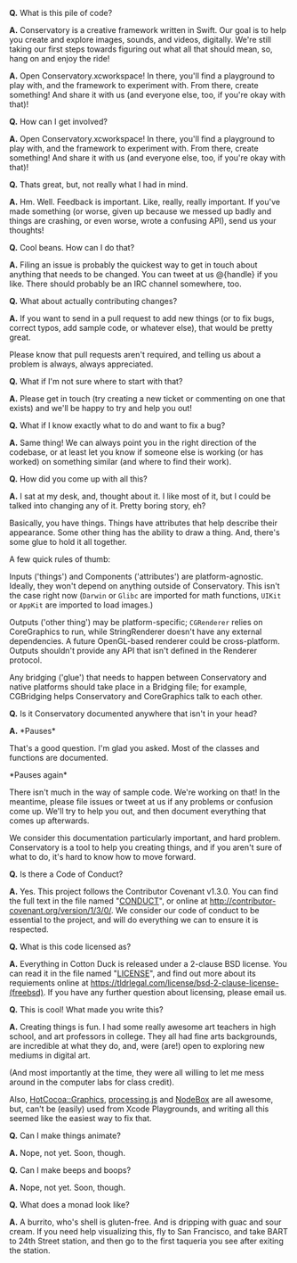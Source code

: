 **Q.** What is this pile of code?

**A.** Conservatory is a creative framework written in Swift. Our goal is to help you create and explore images, sounds, and videos, digitally. We're still taking our first steps towards figuring out what all that should mean, so, hang on and enjoy the ride!

**A.** Open Conservatory.xcworkspace! In there, you'll find a playground to play with, and the framework to experiment with. From there, create something! And share it with us (and everyone else, too, if you're okay with that)!

**Q.** How can I get involved?

**A.** Open Conservatory.xcworkspace! In there, you'll find a playground to play with, and the framework to experiment with. From there, create something! And share it with us (and everyone else, too, if you're okay with that)!


**Q.** Thats great, but, not really what I had in mind.

**A.** Hm. Well. Feedback is important. Like, really, really important. If you've made something (or worse, given up because we messed up badly and things are crashing, or even worse, wrote a confusing API), send us your thoughts!


**Q.** Cool beans. How can I do that?

**A.** Filing an issue is probably the quickest way to get in touch about anything that needs to be changed. You can tweet at us @{handle} if you like. There should probably be an IRC channel somewhere, too.


**Q.** What about actually contributing changes?

**A.** If you want to send in a pull request to add new things (or to fix bugs, correct typos, add sample code, or whatever else), that would be pretty great.


Please know that pull requests aren't required, and telling us about a problem is always, always appreciated.


**Q.** What if I'm not sure where to start with that?

**A.** Please get in touch (try creating a new ticket or commenting on one that exists) and we'll be happy to try and help you out!


**Q.** What if I know exactly what to do and want to fix a bug?

**A.** Same thing! We can always point you in the right direction of the codebase, or at least let you know if someone else is working (or has worked) on something similar (and where to find their work).


**Q.** How did you come up with all this?

**A.** I sat at my desk, and, thought about it. I like most of it, but I could be talked into changing any of it. Pretty boring story, eh?

Basically, you have things. Things have attributes that help describe their appearance. Some other thing has the ability to draw a thing. And, there's some glue to hold it all together.

A few quick rules of thumb:

Inputs ('things') and Components ('attributes') are platform-agnostic. Ideally, they won't depend on anything outside of Conservatory. This isn't the case right now (`Darwin` or `Glibc` are imported for math functions, `UIKit` or `AppKit` are imported to load images.)

Outputs ('other thing') may be platform-specific; `CGRenderer` relies on CoreGraphics to run, while StringRenderer doesn't have any external dependencies. A future OpenGL-based renderer could be cross-platform. Outputs shouldn't provide any API that isn't defined in the Renderer protocol.

Any bridging ('glue') that needs to happen between Conservatory and native platforms should take place in a Bridging file; for example, CGBridging helps Conservatory and CoreGraphics talk to each other.


**Q.** Is it Conservatory documented anywhere that isn't in your head?

**A.** \*Pauses*

That's a good question. I'm glad you asked. Most of the classes and functions are documented.

\*Pauses again*

There isn't much in the way of sample code. We're working on that! In the meantime, please file issues or tweet at us if any problems or confusion come up. We'll try to help you out, and then document everything that comes up afterwards.

We consider this documentation particularly important, and hard problem. Conservatory is a tool to help you creating things, and if you aren't sure of what to do, it's hard to know how to move forward.


**Q.** Is there a Code of Conduct?

**A.** Yes. This project follows the Contributor Covenant v1.3.0. You can find the full text in the file named "[CONDUCT](CONDUCT)", or online at http://contributor-covenant.org/version/1/3/0/. We consider our code of conduct to be essential to the project, and will do everything we can to ensure it is respected.


**Q.** What is this code licensed as?

**A.** Everything in Cotton Duck is released under a 2-clause BSD license. You can read it in the file named "[LICENSE](LICENSE)", and find out more about its requiements online at https://tldrlegal.com/license/bsd-2-clause-license-(freebsd). If you have any further question about licensing, please email us.


**Q.** This is cool! What made you write this?

**A.** Creating things is fun. I had some really awesome art teachers in high school, and art professors in college. They all had fine arts backgrounds, are incredible at what they do, and, were (are!) open to exploring new mediums in digital art.

(And most importantly at the time, they were all willing to let me mess around in the computer labs for class credit).

Also, [HotCocoa::Graphics](https://github.com/HotCocoa/HotCocoaGraphics), [processing.js](http://processingjs.org) and [NodeBox](https://www.nodebox.net) are all awesome, but, can't be (easily) used from Xcode Playgrounds, and writing all this seemed like the easiest way to fix that.


**Q.** Can I make things animate?

**A.** Nope, not yet. Soon, though.


**Q.** Can I make beeps and boops?

**A.** Nope, not yet. Soon, though.


**Q.** What does a monad look like?

**A.** A burrito, who's shell is gluten-free. And is dripping with guac and sour cream. If you need help visualizing this, fly to San Francisco, and take BART to 24th Street station, and then go to the first taqueria you see after exiting the station.

